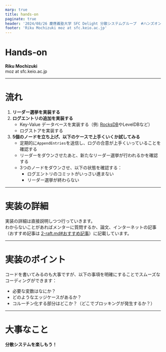 ```yaml
---
marp: true
title: hands-on
paginate: true
header: '2024/08/26 慶應義塾大学 SFC Delight 分散システムグループ  #ハンズオン'
footer: 'Riku Mochizuki moz at sfc.keio.ac.jp'
---
```


# Hands-on 

**Riku Mochizuki**  
moz at sfc.keio.ac.jp

---

# 流れ

1. **リーダー選挙を実装する**
2. **ログエントリの追加を実装する**
   - Key-Value データベースを実装する（例: [RocksDB](https://rocksdb.org/)やLevelDBなど）
   - ログストアを実装する
3. **5個のノードを立ち上げ、以下のケースで上手くいくか試してみる**
   - 定期的に`AppendEntries`を送信し、ログの合意が上手くいっていることを確認する
   - リーダーをダウンさせたあと、新たなリーダー選挙が行われるかを確認する
   - 3つのノードをダウンさせ、以下の状態を確認する：
     - ログエントリのコミットがいっさい進まない
     - リーダー選挙が終わらない

---

# 実装の詳細

実装の詳細は直接説明しつつ行っていきます。  
わからないことがあればメンターに質問するか、論文、インターネットの記事（おすすめ記事は [2-raft.md#おすすめ記事](2-raft.md)）に記載しています。

---

# 実装のポイント

コードを書いてみるのも大事ですが、以下の事項を明確にすることでスムーズなコーディングができます：

- 必要な変数はなにか？
- どのようなエッジケースがあるか？
- コルーチン化する部分はどこか？（どこでブロッキングが発生するか？）

---

# 大事なこと

**分散システムを楽しもう！**

